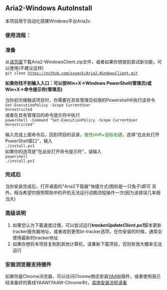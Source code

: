 ## Aria2-Windows AutoInstall

本项目用于自动化搭建Windows平台Aria2c

### 使用流程：

### 准备
从[该页面](https://github.com/sxueck/Aria2-WindowsClient/releases)下载Aria2-WindowsClient.zip文件，或者如果你想提前尝试新功能，可以使用(不建议这样)
    <br/><code>git clone https://github.com/sxueck/Aria2-WindowsClient.git</code>

**如果你找不到输入入口：可以按Win+X->Windows PowerShell(管理员)或Win+X->命令提示符(管理员)**

当你初次接触该项目时，你需要在具有管理员权限的Powershell中执行该命令
    <br/><code>Set-ExecutionPolicy -Scope CurrentUser Unrestricted</code><br/>
或者在具有管理员的命令提示符中执行
    <br/><code>powershell -Command "Set-ExecutionPolicy -Scope CurrentUser Unrestricted"</code><br/>

输入完成上面命令后，回到项目的目录，<font color="green">按住shift+鼠标右键</font>，选择"在此处打开PowerShell窗口"，输入
    <br/><code>./install.ps1</code><br/>
如果你的选项是"在此处打开命令提示符"，请输入
    <br/><code>powershell ./install.ps1</code><br/>

### 完成后
当你安装完成后，打开桌面的"Aria2下载器"快捷方式(图标是一只兔子)即可
另外，相当希望你按照帮助中的开机无法运行动图流程操作一次(因为该错误几率相当大)

### 高级说明
1. 如果您认为下载速度过慢，可以尝试运行***trackerUpdateClient.ps1***脚本更新tracker服务器地址，或者收到更改bt-tracker选项，在你安装的时候，通常会使用最新的tracker地址
2. 如果你想将本项目复制到其他计算机，请重新下载项目，否则有很大概率无法运行

### 安装浏览器支持插件
如果你是Chrome浏览器，可以访问Chrome商店安装[YAAW](https://chrome.google.com/webstore/detail/yaaw-for-chrome/dennnbdlpgjgbcjfgaohdahloollfgoc?hl=en)插件，或者使用我已经准备好的离线YAAW(YAAW-Chrome中)，[具体安装流程请看](https://blog.csdn.net/yshenhua/article/details/80901677)
